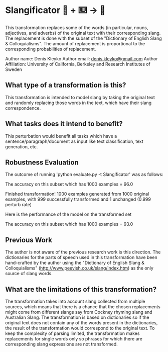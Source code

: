 # Slangificator 🦎  + ⌨️ → 🐍
This transformation replaces some of the words (in particular, nouns, adjectives, and adverbs) of the original text with their corresponding slang. The replacement is done with the subset of the "Dictionary of English Slang & Colloquialisms". The amount of replacement is proportional to the corresponding probabilities of replacement.

Author name: Denis Kleyko
Author email: denis.kleyko@gmail.com
Author Affiliation: University of California, Berkeley and Research Institutes of Sweden

## What type of a transformation is this?
This transformation is intended to model slang by taking the original text and randomly replacing those words in the text, which have their slang correspondence. 

## What tasks does it intend to benefit?
This perturbation would benefit all tasks which have a sentence/paragraph/document as input like text classification, 
text generation, etc. 

## Robustness Evaluation
The outcome of running 'python evaluate.py -t Slangificator' was as follows:

The accuracy on this subset which has 1000 examples = 96.0

Finished transformation! 1000 examples generated from 1000 original examples, with 999 successfully transformed and 1 unchanged (0.999 perturb rate)

Here is the performance of the model on the transformed set

The accuracy on this subset which has 1000 examples = 93.0

## Previous Work
The author is not aware of the previous research work is this direction. 
The dictionaries for the parts of speech used in this transformation have been hand-crafted by the author using the "Dictionary of English Slang & Colloquialisms" (http://www.peevish.co.uk/slang/index.htm) as the only source of slang words.

## What are the limitations of this transformation?
The transformation takes into account slang collected from multiple sources, which means that there is a chance that the chosen replacements might come from different slangs say from Cockney rhyming slang and Australian Slang. 
The transformation is based on dictionaries so if the original text does not contain any of the words present in the dictionaries, the result of the transformation would correspond to the original text. 
To keep the complexity of parsing limited, the transformation makes replacements for single words only so phrases for which there are corresponding slang expressions are not transformed. 